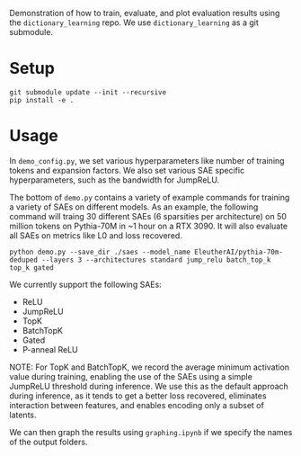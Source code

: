 Demonstration of how to train, evaluate, and plot evaluation results using the `dictionary_learning` repo. We use `dictionary_learning` as a git submodule.

# Setup

```
git submodule update --init --recursive
pip install -e .
```

# Usage

In `demo_config.py`, we set various hyperparameters like number of training tokens and expansion factors. We also set various SAE specific hyperparameters, such as the bandwidth for JumpReLU.

The bottom of `demo.py` contains a variety of example commands for training a variety of SAEs on different models. As an example, the following command will traing 30 different SAEs (6 sparsities per architecture) on 50 million tokens on Pythia-70M in ~1 hour on a RTX 3090. It will also evaluate all SAEs on metrics like L0 and loss recovered.

`python demo.py --save_dir ./saes --model_name EleutherAI/pythia-70m-deduped --layers 3 --architectures standard jump_relu batch_top_k top_k gated`

We currently support the following SAEs:

- ReLU
- JumpReLU
- TopK
- BatchTopK
- Gated
- P-anneal ReLU

NOTE: For TopK and BatchTopK, we record the average minimum activation value during training, enabling the use of the SAEs using a simple JumpReLU threshold during inference. We use this as the default approach during inference, as it tends to get a better loss recovered, eliminates interaction between features, and enables encoding only a subset of latents.

We can then graph the results using `graphing.ipynb` if we specify the names of the output folders.